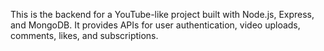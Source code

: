 This is the backend for a YouTube-like project built with Node.js, Express, and MongoDB. It provides APIs for user authentication, video uploads, comments, likes, and subscriptions.